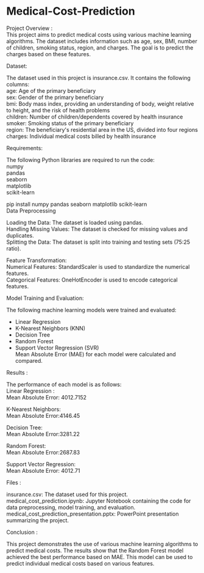 # Medical-Cost-Prediction  

Project Overview :  
This project aims to predict medical costs using various machine learning algorithms. The dataset includes information such as age, sex, BMI, number of children, smoking status, region, and charges. The goal is to predict the charges based on these features.    

Dataset:  

The dataset used in this project is insurance.csv. It contains the following columns:  
age: Age of the primary beneficiary  
sex: Gender of the primary beneficiary  
bmi: Body mass index, providing an understanding of body, weight relative to height, and the risk of health problems  
children: Number of children/dependents covered by health insurance  
smoker: Smoking status of the primary beneficiary  
region: The beneficiary's residential area in the US, divided into four regions  
charges: Individual medical costs billed by health insurance  

Requirements:  

The following Python libraries are required to run the code:  
numpy  
pandas  
seaborn  
matplotlib  
scikit-learn  

pip install numpy pandas seaborn matplotlib scikit-learn  
Data Preprocessing  

Loading the Data: The dataset is loaded using pandas.   
Handling Missing Values: The dataset is checked for missing values and duplicates.  
Splitting the Data: The dataset is split into training and testing sets (75:25 ratio).  

Feature Transformation:    
Numerical Features: StandardScaler is used to standardize the numerical features.  
Categorical Features: OneHotEncoder is used to encode categorical features. 

Model Training and Evaluation:  

The following machine learning models were trained and evaluated:  
  
- Linear Regression  
- K-Nearest Neighbors (KNN)  
- Decision Tree  
- Random Forest  
- Support Vector Regression (SVR)  
Mean Absolute Error (MAE) for each model were calculated and compared.  

Results :  

The performance of each model is as follows:  
Linear Regression :  
Mean Absolute Error: 4012.7152   
 
K-Nearest Neighbors:  
Mean Absolute Error:4146.45     

Decision Tree:  
Mean Absolute Error:3281.22   

Random Forest:  
Mean Absolute Error:2687.83  

Support Vector Regression:  
Mean Absolute Error: 4012.71  


Files :  
  
insurance.csv: The dataset used for this project.  
medical_cost_prediction.ipynb: Jupyter Notebook containing the code for data preprocessing, model training, and evaluation.  
medical_cost_prediction_presentation.pptx: PowerPoint presentation summarizing the project.  


Conclusion :  
  
This project demonstrates the use of various machine learning algorithms to predict medical costs. The results show that the Random Forest model achieved the best performance based on MAE. This model can be used to predict individual medical costs based on various features.  
